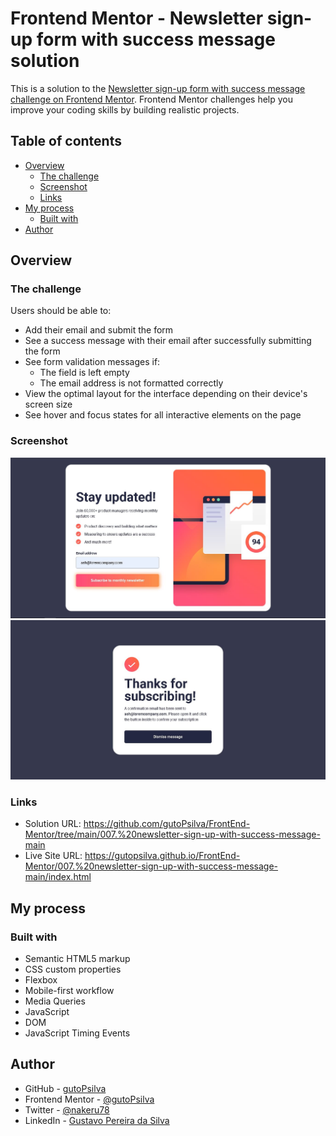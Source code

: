 # Frontend Mentor - Newsletter sign-up form with success message solution

This is a solution to the [Newsletter sign-up form with success message challenge on Frontend Mentor](https://www.frontendmentor.io/challenges/newsletter-signup-form-with-success-message-3FC1AZbNrv). Frontend Mentor challenges help you improve your coding skills by building realistic projects. 

## Table of contents

- [Overview](#overview)
  - [The challenge](#the-challenge)
  - [Screenshot](#screenshot)
  - [Links](#links)
- [My process](#my-process)
  - [Built with](#built-with)
- [Author](#author)

## Overview

### The challenge

Users should be able to:

- Add their email and submit the form
- See a success message with their email after successfully submitting the form
- See form validation messages if:
  - The field is left empty
  - The email address is not formatted correctly
- View the optimal layout for the interface depending on their device's screen size
- See hover and focus states for all interactive elements on the page

### Screenshot
<div align="center">
  <img src="assets/images/screenshot01Desk.jpg" alt="screenshot">
  <img src="assets/images/screenshot02Desk.jpg" alt="screenshot">
</div>

### Links

- Solution URL: https://github.com/gutoPsilva/FrontEnd-Mentor/tree/main/007.%20newsletter-sign-up-with-success-message-main
- Live Site URL: https://gutopsilva.github.io/FrontEnd-Mentor/007.%20newsletter-sign-up-with-success-message-main/index.html

## My process

### Built with

- Semantic HTML5 markup
- CSS custom properties
- Flexbox
- Mobile-first workflow
- Media Queries
- JavaScript
- DOM
- JavaScript Timing Events

## Author

- GitHub - [gutoPsilva](https://github.com/gutoPsilva)
- Frontend Mentor - [@gutoPsilva](https://www.frontendmentor.io/profile/gutoPsilva)
- Twitter - [@nakeru78](https://www.twitter.com/nakeru78)
- LinkedIn - [Gustavo Pereira da Silva](https://www.linkedin.com/in/gustavo-pereira-da-silva-b5b684247/)